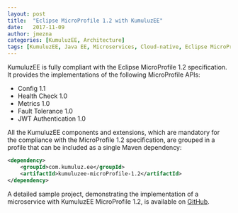 ```yaml
---
layout: post
title:  "Eclipse MicroProfile 1.2 with KumuluzEE"
date:   2017-11-09
author: jmezna
categories: [KumuluzEE, Architecture]
tags: [KumuluzEE, Java EE, Microservices, Cloud-native, Eclipse MicroProfile]
---
```


KumuluzEE is fully compliant with the Eclipse MicroProfile 1.2 specification. It provides the implementations of the
following MicroProfile APIs:
- Config 1.1
- Health Check 1.0
- Metrics 1.0
- Fault Tolerance 1.0
- JWT Authentication 1.0

<!--more-->

All the KumuluzEE components and extensions, which are mandatory for the compliance with the MicroProfile 1.2
specification, are grouped in a profile that can be included as a single Maven dependency:

```xml
<dependency>
    <groupId>com.kumuluz.ee</groupId>
    <artifactId>kumuluzee-microProfile-1.2</artifactId>
</dependency>
```

A detailed sample project, demonstrating the implementation of a microservice with KumuluzEE MicroProfile 1.2, is
available on [GitHub](https://github.com/kumuluz/kumuluzee-samples/tree/master/kumuluzee-microProfile-1.2).